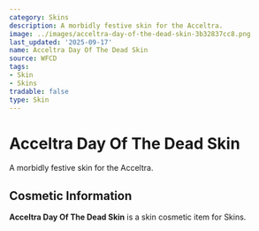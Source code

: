 ```yaml
---
category: Skins
description: A morbidly festive skin for the Acceltra.
image: ../images/acceltra-day-of-the-dead-skin-3b32837cc8.png
last_updated: '2025-09-17'
name: Acceltra Day Of The Dead Skin
source: WFCD
tags:
- Skin
- Skins
tradable: false
type: Skin
---
```


# Acceltra Day Of The Dead Skin

A morbidly festive skin for the Acceltra.

## Cosmetic Information

**Acceltra Day Of The Dead Skin** is a skin cosmetic item for Skins.

